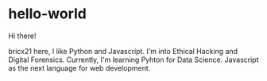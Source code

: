 # hello-world

Hi there!

bricx21 here, I like Python and Javascript.
I'm into Ethical Hacking and Digital Forensics.
Currently, I'm learning Pyhton for Data Science. Javascript as the next language for web development.

